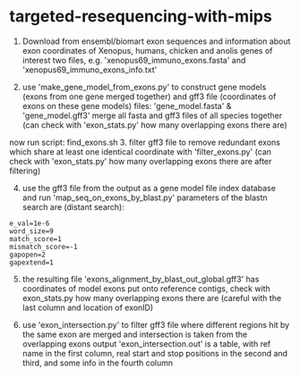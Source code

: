 # targeted-resequencing-with-mips


1. Download from ensembl/biomart exon sequences and information about exon coordinates of Xenopus, humans, chicken and anolis genes of interest
two files, e.g. 'xenopus69_immuno_exons.fasta' and 'xenopus69_immuno_exons_info.txt'

2. use 'make_gene_model_from_exons.py' to construct gene models (exons from one gene merged together) and gff3 file (coordinates of exons on these gene models)
files: 'gene_model.fasta' & 'gene_model.gff3'
merge all fasta and gff3 files of all species together
(can check with 'exon_stats.py' how many overlapping exons there are)


now run script: find_exons.sh
3. filter gff3 file to remove redundant exons which share at least one identical coordinate with 'filter_exons.py'
(can check with 'exon_stats.py' how many overlapping exons there are after filtering)

4. use the gff3 file from the output as a gene model file
index database and run 'map_seq_on_exons_by_blast.py'
parameters of the blastn search are (distant search):

```
e_val=1e-6
word_size=9
match_score=1
mismatch_score=-1
gapopen=2
gapextend=1
```

5. the resulting file 'exons_alignment_by_blast_out_global.gff3' has coordinates of model exons put onto reference contigs,
check with exon_stats.py how many overlapping exons there are (careful with the last column and location of exonID)

6. use 'exon_intersection.py' to filter gff3 file where different regions hit by the same exon are merged and intersection is taken from the overlapping exons
output 'exon_intersection.out' is a table, with ref name in the first column, real start and stop positions in the second and third, and some info in the fourth column




